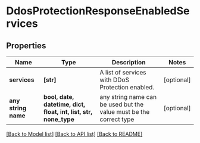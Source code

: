 # DdosProtectionResponseEnabledServices


## Properties
Name | Type | Description | Notes
------------ | ------------- | ------------- | -------------
**services** | **[str]** | A list of services with DDoS Protection enabled. | [optional] 
**any string name** | **bool, date, datetime, dict, float, int, list, str, none_type** | any string name can be used but the value must be the correct type | [optional]

[[Back to Model list]](../README.md#documentation-for-models) [[Back to API list]](../README.md#documentation-for-api-endpoints) [[Back to README]](../README.md)


